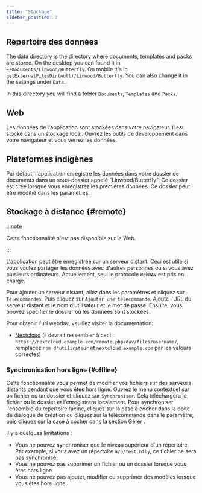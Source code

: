 ```yaml
---
title: "Stockage"
sidebar_position: 2
---
```


## Répertoire des données

The data directory is the directory where documents, templates and packs are stored. On the desktop you can found it in `~/Documents/Linwood/Butterfly`. On mobile it's in `getExternalFilesDir(null)/Linwood/Butterfly`. You can also change it in the settings under `Data`.

In this directory you will find a folder `Documents`, `Templates` and `Packs`.

## Web

Les données de l'application sont stockées dans votre navigateur. Il est stocké dans un stockage local. Ouvrez les outils de développement dans votre navigateur et vous verrez les données.

## Plateformes indigènes

Par défaut, l'application enregistre les données dans votre dossier de documents dans un sous-dossier appelé "Linwood/Butterfly". Ce dossier est créé lorsque vous enregistrez les premières données. Ce dossier peut être modifié dans les paramètres.

## Stockage à distance {#remote}

:::note

Cette fonctionnalité n'est pas disponible sur le Web.

:::

L'application peut être enregistrée sur un serveur distant. Ceci est utile si vous voulez partager les données avec d'autres personnes ou si vous avez plusieurs ordinateurs. Actuellement, seul le protocole `WebDAV` est pris en charge.

Pour ajouter un serveur distant, allez dans les paramètres et cliquez sur `Télécommandes`. Puis cliquez sur `Ajouter une télécommande`. Ajoute l'URL du serveur distant et le nom d'utilisateur et le mot de passe. Ensuite, vous pouvez spécifier le dossier où les données sont stockées.

Pour obtenir l'url webdav, veuillez visiter la documentation:

* [Nextcloud](https://docs.nextcloud.com/server/latest/user_manual/en/files/access_webdav.html) (il devrait ressembler à ceci : `https://nextcloud.example.com/remote.php/dav/files/username/`, remplacez `nom d'utilisateur` et `nextcloud.example.com` par les valeurs correctes)

### Synchronisation hors ligne {#offline}

Cette fonctionnalité vous permet de modifier vos fichiers sur des serveurs distants pendant que vous êtes hors ligne. Ouvrez le menu contextuel sur un fichier ou un dossier et cliquez sur `Synchroniser`. Cela téléchargera le fichier ou le dossier et l'enregistrera localement. Pour synchroniser l'ensemble du répertoire racine, cliquez sur la case à cocher dans la boîte de dialogue de création ou cliquez sur la télécommande dans le paramètre, puis cliquez sur la case à cocher dans la section Gérer .

Il y a quelques limitations :

* Vous ne pouvez synchroniser que le niveau supérieur d'un répertoire. Par exemple, si vous avez un répertoire `a/b/test.bfly`, ce fichier ne sera pas synchronisé.
* Vous ne pouvez pas supprimer un fichier ou un dossier lorsque vous êtes hors ligne.
* Vous ne pouvez pas ajouter, modifier ou supprimer des modèles lorsque vous êtes hors ligne.
